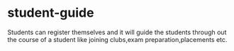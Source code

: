 # student-guide
Students can register themselves and it will guide the students through out the course of a student like joining clubs,exam preparation,placements etc. 
